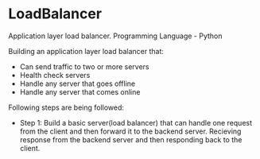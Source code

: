 # LoadBalancer
Application layer load balancer.
Programming Language - Python

Building an application layer load balancer that:
- Can send traffic to two or more servers
- Health check servers
- Handle any server that goes offline
- Handle any server that comes online

Following steps are being followed:
- Step 1: Build a basic server(load balancer) that can handle one request from the client and then forward it to the backend server. Recieving response from the backend server and then responding back to the client.

